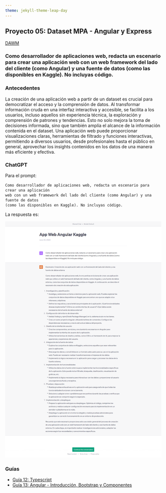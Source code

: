 ```yaml
---
theme: jekyll-theme-leap-day
---
```


## Proyecto 05: Dataset MPA - Angular y Express

[DAWM](/DAWM/)

### Como desarrollador de aplicaciones web, redacta un escenario para crear una aplicación web con un web framework del lado del cliente (como Angular) y una fuente de datos (como las disponibles en Kaggle). No incluyas código.

### Antecedentes

La creación de una aplicación web a partir de un dataset es crucial para democratizar el acceso y la comprensión de datos. Al transformar información cruda en una interfaz interactiva y accesible, se facilita a los usuarios, incluso aquellos sin experiencia técnica, la exploración y comprensión de patrones y tendencias. Esto no solo mejora la toma de decisiones informada, sino que también amplía el alcance de la información contenida en el dataset. Una aplicación web puede proporcionar visualizaciones claras, herramientas de filtrado y funciones interactivas, permitiendo a diversos usuarios, desde profesionales hasta el público en general, aprovechar los insights contenidos en los datos de una manera más eficiente y efectiva.

### ChatGPT

Para el prompt: 

```
Como desarrollador de aplicaciones web, redacta un escenario para crear una aplicación 
web con un web framework del lado del cliente (como Angular) y una fuente de datos 
(como las disponibles en Kaggle). No incluyas código.
```
La respuesta es:

![respuesta](archivos/proyecto06-pregunta.png)

### Guías

* [Guía 12: Typescript](/DAWM/guias/2023/guia12)
* [Guía 13: Angular - Introducción, Bootstrap y Componentes](/DAWM/guias/2023/guia13)